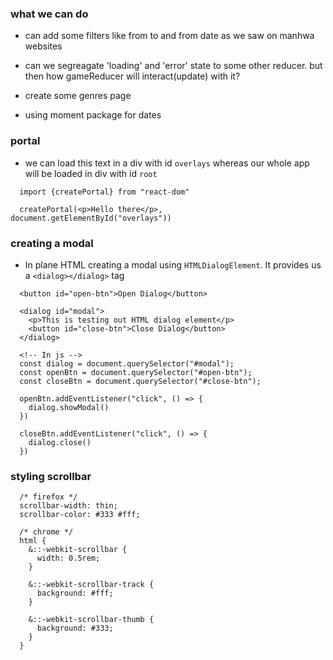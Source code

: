 ### what we can do

- can add some filters like from to and from date as we saw on manhwa websites

- can we segreagate 'loading' and 'error' state to some other reducer. but then how gameReducer will interact(update) with it?

- create some genres page

- using moment package for dates

### portal

- we can load this text in a div with id `overlays` whereas our whole app will be loaded in div with id `root`

```
  import {createPortal} from "react-dom"

  createPortal(<p>Hello there</p>, document.getElementById("overlays"))
```

### creating a modal

- In plane HTML creating a modal using `HTMLDialogElement`. It provides us a `<dialog></dialog>` tag

```
  <button id="open-btn">Open Dialog</button>

  <dialog id="modal">
    <p>This is testing out HTML dialog element</p>
    <button id="close-btn">Close Dialog</button>
  </dialog>

  <!-- In js -->
  const dialog = document.querySelector("#modal");
  const openBtn = document.querySelector("#open-btn");
  const closeBtn = document.querySelector("#close-btn");

  openBtn.addEventListener("click", () => {
    dialog.showModal()
  })

  closeBtn.addEventListener("click", () => {
    dialog.close()
  })

```

### styling scrollbar

```
  /* firefox */
  scrollbar-width: thin;
  scrollbar-color: #333 #fff;

  /* chrome */
  html {
    &::-webkit-scrollbar {
      width: 0.5rem;
    }

    &::-webkit-scrollbar-track {
      background: #fff;
    }

    &::-webkit-scrollbar-thumb {
      background: #333;
    }
  }
```
